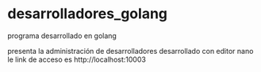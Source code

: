 # desarrolladores_golang
programa desarrollado en golang

presenta la administración de desarrolladores
desarrollado con editor nano
le link de acceso es http://localhost:10003
